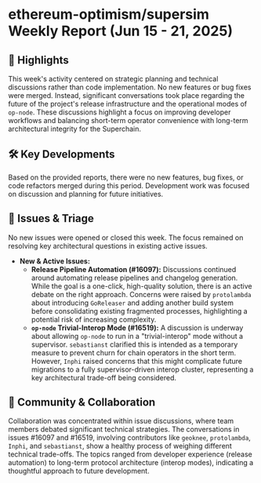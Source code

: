 # ethereum-optimism/supersim Weekly Report (Jun 15 - 21, 2025)

## 🚀 Highlights
This week's activity centered on strategic planning and technical discussions rather than code implementation. No new features or bug fixes were merged. Instead, significant conversations took place regarding the future of the project's release infrastructure and the operational modes of `op-node`. These discussions highlight a focus on improving developer workflows and balancing short-term operator convenience with long-term architectural integrity for the Superchain.

## 🛠️ Key Developments
Based on the provided reports, there were no new features, bug fixes, or code refactors merged during this period. Development work was focused on discussion and planning for future initiatives.

## 🐛 Issues & Triage
No new issues were opened or closed this week. The focus remained on resolving key architectural questions in existing active issues.

- **New & Active Issues:**
  - **Release Pipeline Automation (#16097):** Discussions continued around automating release pipelines and changelog generation. While the goal is a one-click, high-quality solution, there is an active debate on the right approach. Concerns were raised by `protolambda` about introducing `GoReleaser` and adding another build system before consolidating existing fragmented processes, highlighting a potential risk of increasing complexity.
  - **`op-node` Trivial-Interop Mode (#16519):** A discussion is underway about allowing `op-node` to run in a "trivial-interop" mode without a supervisor. `sebastianst` clarified this is intended as a temporary measure to prevent churn for chain operators in the short term. However, `Inphi` raised concerns that this might complicate future migrations to a fully supervisor-driven interop cluster, representing a key architectural trade-off being considered.

## 💬 Community & Collaboration
Collaboration was concentrated within issue discussions, where team members debated significant technical strategies. The conversations in issues #16097 and #16519, involving contributors like `geoknee`, `protolambda`, `Inphi`, and `sebastianst`, show a healthy process of weighing different technical trade-offs. The topics ranged from developer experience (release automation) to long-term protocol architecture (interop modes), indicating a thoughtful approach to future development.